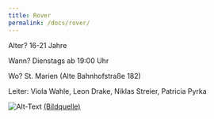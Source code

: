 ```yaml
---
title: Rover
permalink: /docs/rover/
---
```




Alter?  16-21 Jahre

Wann?  Dienstags ab 19:00 Uhr

Wo?  St. Marien (Alte Bahnhofstraße 182)

Leiter: Viola Wahle, Leon Drake, Niklas Streier, Patricia Pyrka

![Alt-Text](/assets/img/rover_logo.jpg)
<a href="https://dpsg.de/de/vorlagen">(Bildquelle)</a>

